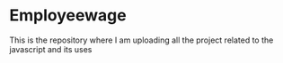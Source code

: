 # Employeewage
This is the repository where I am uploading all the project related to the javascript and its uses
